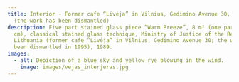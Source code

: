 ```yaml
---
title: Interior - Former cafe “Livėja” in Vilnius, Gedimino Avenue 30, Lithuania
  (the work has been dismantled)
description: Five part stained glass piece “Warm Breeze”, 8 m² (one part–90x180
  cm), classical stained glass technique, Ministry of Justice of the Republic of
  Lithuania (former cafe “Livėja” in Vilnius, Gedimino Avenue 30; the work has
  been dismantled in 1995), 1989.
images:
  - alt: Depiction of a blue sky and yellow rye blowing in the wind.
    image: images/vejas_interjeras.jpg
---
```

